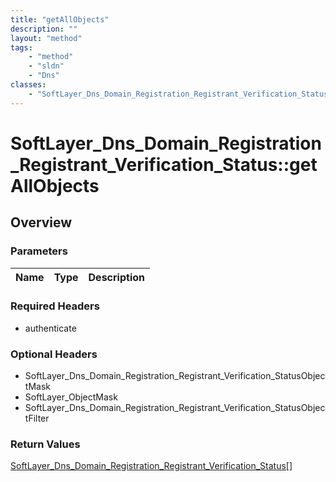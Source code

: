 ```yaml
---
title: "getAllObjects"
description: ""
layout: "method"
tags:
    - "method"
    - "sldn"
    - "Dns"
classes:
    - "SoftLayer_Dns_Domain_Registration_Registrant_Verification_Status"
---
```

# SoftLayer_Dns_Domain_Registration_Registrant_Verification_Status::getAllObjects
## Overview 


### Parameters 
|Name | Type | Description |
| --- | --- | --- |


### Required Headers
* authenticate

### Optional Headers
* SoftLayer_Dns_Domain_Registration_Registrant_Verification_StatusObjectMask
* SoftLayer_ObjectMask
* SoftLayer_Dns_Domain_Registration_Registrant_Verification_StatusObjectFilter

### Return Values
<a href='/reference/datatypes/SoftLayer_Dns_Domain_Registration_Registrant_Verification_Status'>SoftLayer_Dns_Domain_Registration_Registrant_Verification_Status[] </a>
